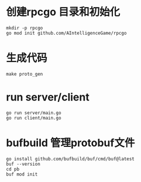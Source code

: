 # 创建rpcgo 目录和初始化
    mkdir -p rpcgo
    go mod init github.com/AIntelligenceGame/rpcgo

# 生成代码
    make proto_gen

# run server/client
    go run server/main.go
    go run client/main.go
 
# bufbuild 管理protobuf文件
    go install github.com/bufbuild/buf/cmd/buf@latest
    buf --version
    cd pb
    buf mod init

